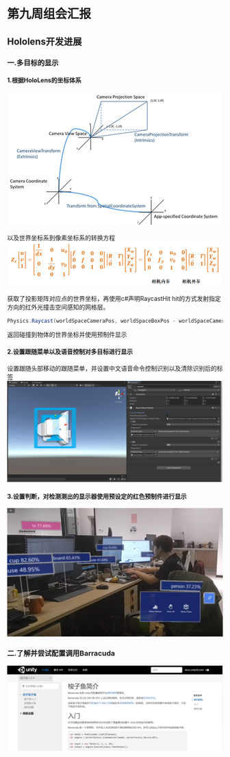 # 第九周组会汇报
## Hololens开发进展
### 一.多目标的显示
#### 1.根据HoloLens的坐标体系
![image](https://github.com/Juesqi/Dream-towering-tree/blob/main/images/pvcameratransform_px.png)

以及世界坐标系到像素坐标系的转换方程
![image](https://github.com/Juesqi/Dream-towering-tree/blob/main/images/projectequral.png)

获取了投影矩阵对应点的世界坐标，再使用c#声明RaycastHit hit的方式发射指定方向的红外光撞击空间感知的网格层。
```c#
Physics.Raycast(worldSpaceCameraPos, worldSpaceBoxPos - worldSpaceCameraPos, out hit, 20, GetSpatialMeshMask());
```
返回碰撞到物体的世界坐标并使用预制件显示

#### 2.设置跟随菜单以及语音控制对多目标进行显示
设置跟随头部移动的跟随菜单，并设置中文语音命令控制识别以及清除识别后的标签
![image](https://github.com/Juesqi/Dream-towering-tree/blob/main/images/2022-4-19speech.png)
#### 3.设置判断，对检测测出的显示器使用预设定的红色预制件进行显示
![image](https://github.com/Juesqi/Dream-towering-tree/blob/main/images/2022-4-19example.png)
### 二.了解并尝试配置调用Barracuda
![image](https://github.com/Juesqi/Dream-towering-tree/blob/main/images/2022-4-19Barracuda.png)

